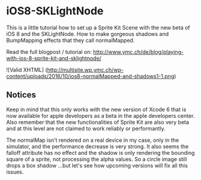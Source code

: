 iOS8-SKLightNode
================

This is a little tutorial how to set up a Sprite Kit Scene with the new beta of iOS 8 and the SKLightNode. How to make gorgeous shadows and BumpMapping effects that they call normalMapped.

Read the full blogpost / tutorial on:
http://www.ymc.ch/de/blog/playing-with-ios-8-sprite-kit-and-sklightnode/


![Valid XHTML] (http://multisite.wp.ymc.ch/wp-content/uploads/2016/10/ios8-normalMapped-and-shadows1-1.png)

## Notices ##
Keep in mind that this only works with the new version of Xcode 6 that is now available for apple developers as a beta in the apple developers center. Also remember that the new functionalities of Sprite Kit are also very beta and at this level are not claimed to work reliably or performantly.

The normalMap isn't rendered on a real device in my case, only in the simulator, and the performance decrease is very strong. 
It also seems the falloff attribute has no effect and the shadow is only rendering the bounding square of a sprite, not processing the alpha values. 
So a circle image still drops a box shadow ...but let's see how upcoming versions will fix all this issues.
